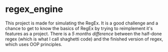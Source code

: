 # regex_engine

This project is made for simulating the RegEx. It is a good challenge and a chance to get to know the basics of RegEx by trying to reimplement it's features as a project.
There is a *5 months difference* between the half-done regex (which is what I call shaghetti code) and the finished version of regex, which uses OOP principles.
